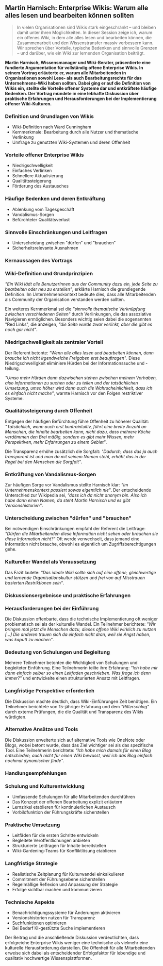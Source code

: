 ## Martin Harnisch: Enterprise Wikis: Warum alle alles lesen und bearbeiten können sollten

> In vielen Organisationen sind Wikis stark eingeschränkt – und bleiben damit unter ihren Möglichkeiten. In dieser Session zeige ich, warum ein offenes Wiki, in dem alle alles lesen und bearbeiten können, die Zusammenarbeit und den Wissenstransfer massiv verbessern kann. Wir sprechen über Vorteile, typische Bedenken und sinnvolle Grenzen – und darüber, wie ein Wiki zur lernenden Organisation beiträgt.

**Martin Harnisch, Wissensmanager und Wiki-Berater, präsentierte eine fundierte Argumentation für vollständig offene Enterprise Wikis. In seinem Vortrag erläuterte er, warum alle Mitarbeitenden in Organisationen sowohl Lese- als auch Bearbeitungsrechte für das Unternehmens-Wiki haben sollten. Dabei ging er auf die Definition von Wikis ein, stellte die Vorteile offener Systeme dar und entkräftete häufige Bedenken. Der Vortrag mündete in eine lebhafte Diskussion über praktische Erfahrungen und Herausforderungen bei der Implementierung offener Wiki-Kulturen.**

### Definition und Grundlagen von Wikis
- Wiki-Definition nach Ward Cunningham
- Kernmerkmale: Bearbeitung durch alle Nutzer und thematische Verlinkung
- Umfrage zu genutzten Wiki-Systemen und deren Offenheit

### Vorteile offener Enterprise Wikis
- Niedrigschwelligkeit
- Einfaches Verlinken
- Schnellere Aktualisierung
- Qualitätssteigerung
- Förderung des Austausches

### Häufige Bedenken und deren Entkräftung
- Ablenkung vom Tagesgeschäft
- Vandalismus-Sorgen
- Befürchteter Qualitätsverlust

### Sinnvolle Einschränkungen und Leitfragen
- Unterscheidung zwischen "dürfen" und "brauchen"
- Sicherheitsrelevante Ausnahmen

### Kernaussagen des Vortrags

### Wiki-Definition und Grundprinzipien

*"Ein Wiki lädt alle BenutzerInnen aus der Community dazu ein, jede Seite zu bearbeiten oder neu zu erstellen"*, erklärte Harnisch die grundlegende Definition. Im Unternehmenskontext bedeute dies, dass alle Mitarbeitenden als Community der Organisation verstanden werden sollten.

Ein weiteres Kernmerkmal sei die *"sinnvolle thematische Verknüpfung zwischen verschiedenen Seiten"* durch Verlinkungen, die das assoziative Navigieren ermöglichen. Besonders wichtig seien dabei die sogenannten "Red Links", die anzeigen, *"die Seite wurde zwar verlinkt, aber die gibt es noch gar nicht"*.

### Niedrigschwelligkeit als zentraler Vorteil

Der Referent betonte: *"Wenn alle alles lesen und bearbeiten können, dann brauche ich nicht irgendwelche Freigaben erst beauftragen"*. Diese Niedrigschwelligkeit eliminiere Hürden bei der Informationssuche und -teilung.

*"Umso mehr Hürden dann dazwischen stehen zwischen meinem Vorhaben, also Informationen zu suchen oder zu teilen und der tatsächlichen Umsetzung, umso höher wird dann auch die Wahrscheinlichkeit, dass ich es einfach nicht mache"*, warnte Harnisch vor den Folgen restriktiver Systeme.

### Qualitätssteigerung durch Offenheit

Entgegen der häufigen Befürchtung führe Offenheit zu höherer Qualität: *"Tatsächlich, wenn auch erst kontraintuitiv, führt eine breite Anzahl an Menschen, die Inhalte bearbeiten kann, nicht dazu, dass mehrere Köche verdämmen den Brei mäßig, sondern es gibt mehr Wissen, mehr Perspektiven, mehr Erfahrungen zu einem Gebiet"*.

Die Transparenz erhöhe zusätzlich die Sorgfalt: *"Dadurch, dass das ja auch transparent ist und man da mit seinem Namen steht, erhöht das in der Regel bei den Menschen die Sorgfalt"*.

### Entkräftung von Vandalismus-Sorgen

Zur häufigen Sorge vor Vandalismus stellte Harnisch klar: *"Im Unternehmenskontext passiert sowas eigentlich nie"*. Der entscheidende Unterschied zur Wikipedia sei, *"dass ich da nicht anonym bin. Also ich habe dann einen Namen, da steht Martin Harnisch und es gibt Versionshistorien"*.

### Unterscheidung zwischen "dürfen" und "brauchen"

Bei notwendigen Einschränkungen empfahl der Referent die Leitfrage: *"Dürfen die Mitarbeitenden diese Information nicht sehen oder brauchen sie diese Information nicht?"* Oft werde verwechselt, dass jemand eine Information nicht brauche, obwohl es eigentlich um Zugriffsberechtigungen gehe.

### Kultureller Wandel als Voraussetzung

Das Fazit lautete: *"Das ideale Wiki sollte sich auf eine offene, gleichwertige und lernende Organisationskultur stützen und frei von auf Misstrauen basierten Restriktionen sein"*.

### Diskussionsergebnisse und praktische Erfahrungen

### Herausforderungen bei der Einführung

Die Diskussion offenbarte, dass die technische Implementierung oft weniger problematisch sei als der kulturelle Wandel. Ein Teilnehmer berichtete: *"Wir bringen mal jetzt die Menschen dazu, dieses offene Wiki wirklich zu nutzen [...] Die anderen trauen sich da einfach nicht dran, weil sie Angst haben, was kaputt zu machen"*.

### Bedeutung von Schulungen und Begleitung

Mehrere Teilnehmer betonten die Wichtigkeit von Schulungen und begleiteter Einführung. Eine Teilnehmerin teilte ihre Erfahrung: *"Ich habe mir dann einfach selber so einen Leitfaden geschrieben. Was frage ich denn immer?"* und entwickelte einen strukturierten Ansatz mit Leitfragen.

### Langfristige Perspektive erforderlich

Die Diskussion machte deutlich, dass Wiki-Einführungen Zeit benötigen. Ein Teilnehmer berichtete von 15-jähriger Erfahrung und dem *"Ritterschlag"* durch externe Prüfungen, die die Qualität und Transparenz des Wikis würdigten.

### Alternative Ansätze und Tools

Die Diskussion erweiterte sich auf alternative Tools wie OneNote oder Blogs, wobei betont wurde, dass das Ziel wichtiger sei als das spezifische Tool. Eine Teilnehmerin berichtete: *"Ich habe mich damals für einen Blog entschieden, auch nicht für einen Wiki bewusst, weil ich das Blog einfach nochmal dynamischer finde"*.

### Handlungsempfehlungen

### Schulung und Kulturentwicklung
- Umfassende Schulungen für alle Mitarbeitenden durchführen
- Das Konzept der offenen Bearbeitung explizit erläutern
- Lernzirkel etablieren für kontinuierlichen Austausch
- Vorbildfunktion der Führungskräfte sicherstellen

### Praktische Umsetzung
- Leitfäden für die ersten Schritte entwickeln
- Begleitete Veröffentlichungen anbieten
- Strukturierte Leitfragen für Inhalte bereitstellen
- Wiki-Gardening-Teams für Konfliktlösung etablieren

### Langfristige Strategie
- Realistische Zeitplanung für Kulturwandel einkalkulieren
- Commitment der Führungsebene sicherstellen
- Regelmäßige Reflexion und Anpassung der Strategie
- Erfolge sichtbar machen und kommunizieren

### Technische Aspekte
- Benachrichtigungssysteme für Änderungen aktivieren
- Versionshistorien nutzen für Transparenz
- Suchfunktionen optimieren
- Bei Bedarf KI-gestützte Suche implementieren

Der Beitrag und die anschließende Diskussion verdeutlichten, dass erfolgreiche Enterprise Wikis weniger eine technische als vielmehr eine kulturelle Herausforderung darstellen. Die Offenheit für alle Mitarbeitenden erweise sich dabei als entscheidender Erfolgsfaktor für lebendige und qualitativ hochwertige Wissensplattformen.